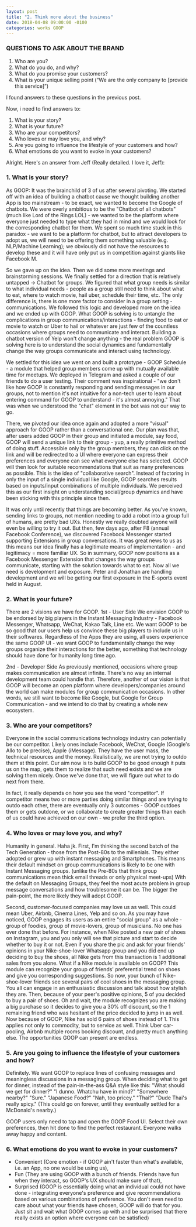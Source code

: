 ```yaml
---
layout: post
title: "2. Think more about the business"
date: 2018-04-08 09:00:00 -0100
categories: works GOOP
---
```

### QUESTIONS TO ASK ABOUT THE BRAND

1. Who are you?
2. What do you do, and why?
3. What do you promise your customers?
4. What is your unique selling point (“We are the only company to [provide this service]”)

I found answers to these questions in the previous post.

Now, i need to find answers to:

1. What is your story?
2. What is your future?
3. Who are your competitors?
4. Who loves or may love you, and why?
5. Are you going to influence the lifestyle of your customers and how?
6. What emotions do you want to evoke in your customers?
    
Alright. Here's an answer from Jeff (Really detailed. I love it, Jeff):

### 1. What is your story?
As GOOP:
It was the brainchild of 3 of us after several pivoting. We started off with an idea of building a chatbot cause we thought building another App is too mainstream - to be exact, we wanted to become the Google of chatbots. We were overly ambitious to be the "Chatbot of all chatbots" (much like Lord of the Rings LOL) - we wanted to be the platform where everyone just needed to type what they had in mind and we would look for the corresponding chatbot for them. 
We spent so much time stuck in this paradox - we want to be a platform for chatbot, but to attract developers to adopt us, we will need to be offering them something valuable (e.g. NLP/Machine Learning); we obviously did not have the resources to develop these and it will have only put us in competition against giants like Facebook M. 

So we gave up on the idea. Then we did some more meetings and brainstorming sessions. We finally settled for a direction that is relatively untapped -> Chatbot for groups. We figured that what group needs is similar to what individual needs - people as a group still need to think about what to eat, where to watch movie, hail uber, schedule their time, etc. The only difference is, there is one more factor to consider in a group setting - communications. We followed this logic and developed more on the idea and we ended up with GOOP. What GOOP is solving is to untangle the complications in group communications/interactions - finding food to eat or movie to watch or Uber to hail or whatever are just few of the countless occasions where groups need to communicate and interact. Building a chatbot version of Yelp won't change anything - the real problem GOOP is solving here is to understand the social dynamics and fundamentally change the way groups communicate and interact using technology. 

We settled for this idea we went on and built a prototype - GOOP Schedule - a module that helped group members come up with mutually available time for meetups. We deployed in Telegram and asked a couple of our friends to do a user testing. Their comment was inspirational - "we don't like how GOOP is constantly responding and sending messages in our groups, not to mention it's not intuitive for a non-tech user to learn about entering command for GOOP to understand - it's almost annoying." That was when we understood the "chat" element in the bot was not our way to go. 

There, we pivoted our idea once again and adopted a more "visual" approach for GOOP rather than a conversational one. Our plan was that, after users added GOOP in their group and initiated a module, say food, GOOP will send a unique link to their group - yup, a really primitive method of doing stuff. Accessible only by the group members, they can click on the link and will be redirected to a UI where everyone can express their preferences and everyone can see what everyone else has selected. GOOP will then look for suitable recommendations that suit as many preferences as possible. This is the idea of "collaborative search". Instead of factoring in only the input of a single individual like Google, GOOP searches results based on inputs/input combinations of multiple individuals. We perceived this as our first insight on understanding social/group dynamics and have been sticking with this principle since then.

It was only until recently that things are becoming better. As you've known, sending links to groups, not mention needing to add a robot into a group full of humans, are pretty bad UXs. Honestly we really doubted anyone will even be willing to try it out. But then, few days ago, after F8 (annual Facebook Conference), we discovered Facebook Messenger started supporting Extensions in group conversations. It was great news to us as this means our idea finally has a legitimate means of implementation - and legitimacy = more familiar UX. So in summary, GOOP now positions as a Facebook Messenger Extension that changes the way groups communicate, starting with the solution towards what to eat. Now all we need is development and exposure. Peter and Jonathan are handling development and we will be getting our first exposure in the E-sports event held in August. 

### 2. What is your future?
There are 2 visions we have for GOOP. 
1st - User Side
We envision GOOP to be endorsed by big players in the Instant Messaging Industry - Facebook Messenger, Whatsapp, WeChat, Kakao Talk, Line etc. We want GOOP to be so good that our users help us convince these big players to include us in their softwares. Regardless of the Apps they are using, all users experience the same GOOP UI - we want GOOP to fundamentally change the way groups organize their interactions for the better, something that technology should have done for humanity long time ago.

2nd - Developer Side
As previously mentioned, occasions where group makes communication are almost infinite. There's no way an internal development team could handle that. Therefore, another of our vision is that GOOP will become an open platform where developers/companies around the world can make modules for group communication occasions. In other words, we still want to become like Google, but Google for Group Communication - and we intend to do that by creating a whole new ecosystem.

### 3. Who are your competitors?
Everyone in the social communications technology industry can potentially be our competitor. Likely ones include Facebook, WeChat, Google (Google's Allo to be precise), Apple (iMessage). They have the user mass, the technical resources and the money. Realistically, we are not trying to outdo them at this point. Our aim now is to build GOOP to be good enough it puts us on the map, gets them to realize that such need exists and we are solving them nicely. Once we've done that, we will figure out what to do next from there.

In fact, it really depends on how you see the word "competitor". If competitor means two or more parties doing similar things and are trying to outdo each other, there are eventually only 3 outcomes - GOOP outdoes them or gets outdone, or we collaborate to create greater things than each of us could have achieved on our own - we prefer the third option.

### 4. Who loves or may love you, and why?
Humanity in general. Haha jk.
First, I'm thinking the second batch of the Tech Generation - those from the Post-80s to the millenials. They either adopted or grew up with instant messaging and Smartphones. This means their default mindset on group communications is likely to be one with Instant Messaging groups. (unlike the Pre-80s that think group communications mean thick email threads or only physical meet-ups) With the default on Messaging Groups, they feel the most acute problem in group message conversations and how troublesome it can be. The bigger the pain-point, the more likely they will adopt GOOP.

Second, customer-focused companies may love us as well. This could mean Uber, Airbnb, Cinema Lines, Yelp and so on. As you may have noticed, GOOP engages its users as an entire "social group" as a whole - group of foodies, group of movie-lovers, group of musicians. No one has ever done that before. For instance, when Nike posted a new pair of shoes on Instagram, you and you only will see that picture and start to decide whether to buy it or not. Even if you share the pic and ask for your friends' opinions in your Nike-shoe-lover Whatsapp group and you did end up deciding to buy the shoes, all Nike gets from this transaction is 1 additional sales from you alone. What if a Nike module is available on GOOP? This module can recognize your group of friends' preferential trend on shoes and give you corresponding suggestions. So now, your bunch of Nike-shoe-lover friends see several pairs of cool shoes in the messaging group. You all can engage in an enthusiastic discussion and talk about how stylish they are. Then, because of your peer's positive opinions, 5 of you decided to buy a pair of shoes. Oh and wait, the module recognizes you are making a big purchase so it decides to give you a 30% off discount, so the 1 remaining friend who was hesitant of the price decided to jump in as well. Now because of GOOP, Nike has sold 6 pairs of shoes instead of 1. This applies not only to commodity, but to service as well. Think Uber car-pooling, Airbnb multiple rooms booking discount, and pretty much anything else. The opportunities GOOP can present are endless.

### 5. Are you going to influence the lifestyle of your customers and how?
Definitely. We want GOOP to replace lines of confusing messages and meaningless discussions in a messaging group. When deciding what to get for dinner, instead of the pain-in-the-ass Q&A style like this:
"What should we get for dinner?"
"I dunno. Whatchu have in mind?"
"Somewhere nearby?"
"Sure."
"Japanese Food?"
"Nah, too pricey."
"Thai?"
"Dude Thai's really spicy."
(This could go on forever, until they eventually settled for a McDonald's nearby.)

GOOP users only need to tap and open the GOOP Food UI. Select their own preferences, then hit done to find the perfect restaurant. Everyone walks away happy and content. 

### 6. What emotions do you want to evoke in your customers?
* Convenient (Core emotion - if GOOP ain't faster than what's available, i.e. an App, no one would be using us),
* Fun (They are using GOOP with a bunch of friends. Friends have fun when they interact, so GOOP's UX should make sure of that),
* Surprised (GOOP is essentially doing what an individual could not have done - integrating everyone's preference and give recommendations based on various combinations of preference. You don't even need to care about what your friends have chosen, GOOP will do that for you. Just sit and wait what GOOP comes up with and be surprised that there really exists an option where everyone can be satisfied)